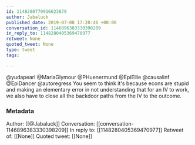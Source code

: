```yaml
---
id: 1148280779916623879
author: Jabaluck
published_date: 2019-07-08 17:20:46 +00:00
conversation_id: 1146896383330398209
in_reply_to: 1148280405369470977
retweet: None
quoted_tweet: None
type: tweet
tags:

---
```


@yudapearl @MariaGlymour @PHuenermund @EpiEllie @causalinf @EpiDancer @autoregress You seem to think it's because econs are stupid and making an elementary error in not understanding that for an IV to work, we also have to close all the backdoor paths from the IV to the outcome.

### Metadata

Author: [[@Jabaluck]]
Conversation: [[conversation-1146896383330398209]]
In reply to: [[1148280405369470977]]
Retweet of: [[None]]
Quoted tweet: [[None]]
